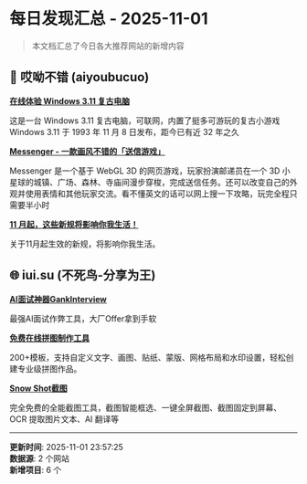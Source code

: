 # 每日发现汇总 - 2025-11-01

> 本文档汇总了今日各大推荐网站的新增内容

## 🔧 哎呦不错 (aiyoubucuo)

**[在线体验 Windows 3.11 复古电脑](https://pieter.com/)**
  
这是一台 Windows 3.11 复古电脑，可联网，内置了挺多可游玩的复古小游戏 Windows 3.11 于 1993 年 11 月 8 日发布，距今已有近 32 年之久

**[Messenger - 一款画风不错的「送信游戏」](https://messenger.abeto.co/)**
  
Messenger 是一个基于 WebGL 3D 的网页游戏，玩家扮演邮递员在一个 3D 小星球的城镇、广场、森林、寺庙间漫步穿梭，完成送信任务。还可以改变自己的外观并使用表情和其他玩家交流。看不懂英文的话可以网上搜一下攻略，玩完全程只需要半小时

**[11 月起，这些新规将影响你我生活！](https://mp.weixin.qq.com/s/Ye-PKnfp5M2HFgLfKcKwQA)**
  
关于11月起生效的新规，将影响你我生活。


## 🌐 iui.su (不死鸟-分享为王)

**[AI面试神器GankInterview](https://www.gankinterview.cn)**
  
最强AI面试作弊工具，大厂Offer拿到手软

**[免费在线拼图制作工具](https://photocollagemaker.online/zh/design)**
  
200+模板，支持自定义文字、画图、贴纸、蒙版、网格布局和水印设置，轻松创建专业级拼图作品。

**[Snow Shot截图](https://snowshot.top/)**
  
完全免费的全能截图工具，截图智能框选、一键全屏截图、截图固定到屏幕、OCR 提取图片文本、AI 翻译等


---

**更新时间**: 2025-11-01 23:57:25  
**数据源**: 2 个网站  
**新增项目**: 6 个  

<!-- Generated by Daily News Aggregator -->
